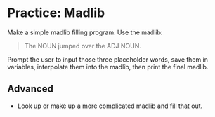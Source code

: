 # Practice: Madlib
Make a simple madlib filling program.
Use the madlib:
> The NOUN jumped over the ADJ NOUN.

Prompt the user to input those three placeholder words, save them in variables, interpolate them into the madlib, then print the final madlib.

## Advanced
* Look up or make up a more complicated madlib and fill that out.

